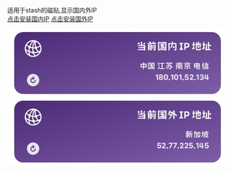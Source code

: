 适用于stash的磁贴,显示国内外IP  <br />[点击安装国内IP](https://link.stash.ws/install-override/raw.githubusercontent.com/LYJ01X/stash/main/gnip.stoverride)    [点击安装国外IP](https://link.stash.ws/install-override/raw.githubusercontent.com/LYJ01X/stash/main/gwip.stoverride) 
  
<img src="/8CBC2A92-20D0-4FB6-AC9A-C56136B313C4.jpeg" alt="Alt text"/>
